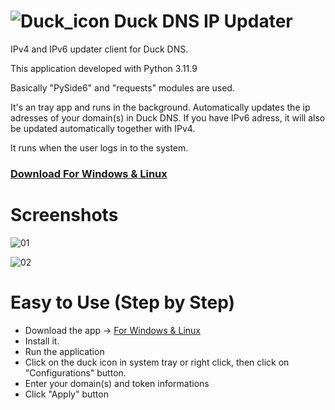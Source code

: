 # ![Duck_icon](https://github.com/user-attachments/assets/c7a2ab4a-8b32-4b1c-98ac-9e20f736e4e1) Duck DNS IP Updater

IPv4 and IPv6 updater client for Duck DNS.

This application developed with Python 3.11.9

Basically "PySide6" and "requests" modules are used.

It's an tray app and runs in the background. Automatically updates the ip adresses of your domain(s) in Duck DNS.
If you have IPv6 adress, it will also be updated automatically together with IPv4.

It runs when the user logs in to the system.


### [Download For Windows & Linux](https://github.com/Movansha/duck-dns-ip-updater/releases/latest)


# Screenshots

![01](https://github.com/user-attachments/assets/a8146297-252e-4467-8c75-118a66d0ab73)

![02](https://github.com/user-attachments/assets/9bce48f8-f56e-4a99-9e91-8bc9ab240539)


# Easy to Use (Step by Step)
- Download the app -> [For Windows & Linux](https://github.com/Movansha/duck-dns-ip-updater/releases/latest)
- Install it.
- Run the application
- Click on the duck icon in system tray or right click, then click on "Configurations" button.
- Enter your domain(s) and token informations
- Click "Apply" button
